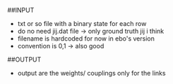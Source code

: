 ##INPUT

- txt or so file with a binary state for each row
- do no need jij.dat file -> only ground truth jij i think
- filename is hardcoded for now in ebo's version
- convention is 0,1 -> also good


##OUTPUT

- output are the weights/ couplings only for the links